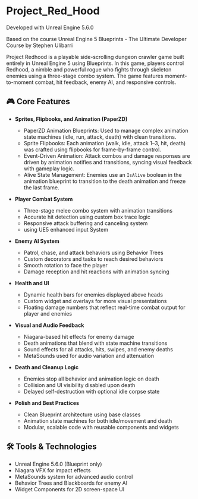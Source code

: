 # Project_Red_Hood

Developed with Unreal Engine 5.6.0

Based on the course Unreal Engine 5 Blueprints - The Ultimate Developer Course by Stephen Ulibarri  

Project Redhood is a playable side-scrolling dungeon crawler game built entirely in Unreal Engine 5 using Blueprints. In this game, players control Redhood, a nimble and powerful rogue who fights through skeleton enemies using a three-stage combo system. The game features moment-to-moment combat, hit feedback, enemy AI, and responsive controls.

## 🎮 Core Features

- **Sprites, Flipbooks, and Animation (PaperZD)**
  - PaperZD Animation Blueprints: Used to manage complex animation state machines (idle, run, attack, death) with clean transitions.
  - Sprite Flipbooks: Each animation (walk, idle, attack 1–3, hit, death) was crafted using flipbooks for frame-by-frame control.
  - Event-Driven Animation: Attack combos and damage responses are driven by animation notifies and transitions, syncing visual feedback with gameplay logic.
  - Alive State Management: Enemies use an `IsAlive` boolean in the animation blueprint to transition to the death animation and freeze the last frame.

- **Player Combat System**
  - Three-stage melee combo system with animation transitions
  - Accurate hit detection using custom box trace logic
  - Responsive attack buffering and canceling system
  - using UE5 enhanced input System

- **Enemy AI System**
  - Patrol, chase, and attack behaviors using Behavior Trees
  - Custom decorators and tasks to reach desired behaviors
  - Smooth rotation to face the player
  - Damage reception and hit reactions with animation syncing

- **Health and UI**
  - Dynamic health bars for enemies displayed above heads
  - Custom widget and overlays for more visual presentations
  - Floating damage numbers that reflect real-time combat output for player and enemies

- **Visual and Audio Feedback**
  - Niagara-based hit effects for enemy damage
  - Death animations that blend with state machine transitions
  - Sound effects for all attacks, hits, swipes, and enemy deaths
  - MetaSounds used for audio variation and attenuation

- **Death and Cleanup Logic**
  - Enemies stop all behavior and animation logic on death
  - Collision and UI visibility disabled upon death
  - Delayed self-destruction with optional idle corpse state

- **Polish and Best Practices**
  - Clean Blueprint architecture using base classes
  - Animation state machines for both idle/movement and death
  - Modular, scalable code with reusable components and widgets

## 🛠️ Tools & Technologies

- Unreal Engine 5.6.0 (Blueprint only)
- Niagara VFX for impact effects
- MetaSounds system for advanced audio control
- Behavior Trees and Blackboards for enemy AI
- Widget Components for 2D screen-space UI  
